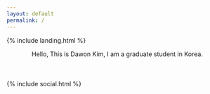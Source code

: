 ```yaml
---
layout: default
permalink: /
---
```


{% include landing.html %}

<div style="text-align: center;">
Hello, This is Dawon Kim, I am a graduate student in Korea.
</div>
</br>
</br>
</br>
{% include social.html %}